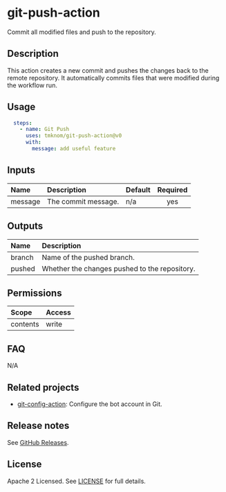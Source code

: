 # git-push-action

Commit all modified files and push to the repository.

<!-- actdocs start -->

## Description

This action creates a new commit and pushes the changes back to the remote repository.
It automatically commits files that were modified during the workflow run.

## Usage

```yaml
  steps:
    - name: Git Push
      uses: tmknom/git-push-action@v0
      with:
        message: add useful feature
```

## Inputs

| Name | Description | Default | Required |
| :--- | :---------- | :------ | :------: |
| message | The commit message. | n/a | yes |

## Outputs

| Name | Description |
| :--- | :---------- |
| branch | Name of the pushed branch. |
| pushed | Whether the changes pushed to the repository. |

<!-- actdocs end -->

## Permissions

| Scope    | Access |
| :------- | :----- |
| contents | write  |

## FAQ

N/A

## Related projects

- [git-config-action](https://github.com/tmknom/git-config-action): Configure the bot account in Git.

## Release notes

See [GitHub Releases][releases].

## License

Apache 2 Licensed. See [LICENSE](LICENSE) for full details.

[releases]: https://github.com/tmknom/git-push-action/releases
